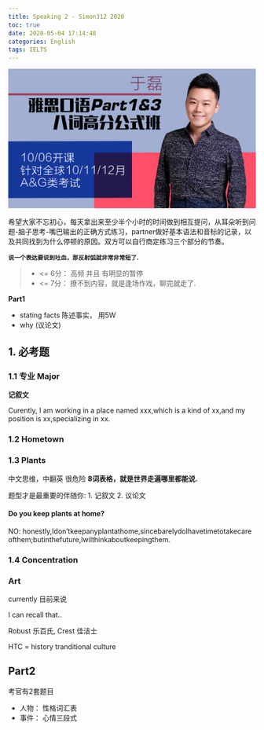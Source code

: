 ```yaml
---
title: Speaking 2 - Simon312 2020 
toc: true
date: 2020-05-04 17:14:48
categories: English
tags: IELTS
---
```


<img src="/images/ielts/speaking/simon_yu.logo.jpeg" width="550" alt="Simon312 的2020年新题库刷题班"/>

<!-- more -->


希望大家不忘初心，每天拿出来至少半个小时的时间做到相互提问，从耳朵听到问题-脑子思考-嘴巴输出的正确方式练习，partner做好基本语法和音标的记录，以及共同找到为什么停顿的原因。双方可以自行商定练习三个部分的节奏。

**`说一个表达要说到吐血，那反射弧就非常非常短了`.**

> - <= 6分： 高频 并且 有明显的暂停
> - <= 7分： 撩不到内容，就是逢场作戏，聊完就走了.

**Part1**

- stating facts 陈述事实， 用5W
- why (议论文)

## 1. 必考题

### 1.1 专业 Major

**记叙文**

Curently, I am working in a place named xxx,which is a kind of xx,and my position is xx,specializing in xx.


### 1.2 Hometown

### 1.3 Plants

中文思维，中翻英 很危险 **8词表格，就是世界走遍哪里都能说.**

题型才是最重要的伴随你: 1. 记叙文 2. 议论文

#### Do you keep plants at home?

NO: honestly,Idon’tkeepanyplantathome,sincebarelydoIhavetimetotakecare ofthem;butinthefuture,Iwilthinkaboutkeepingthem.

### 1.4 Concentration


### Art

currently 目前来说

I can recall that..


Robust 乐百氏, Crest 佳洁士

HTC = history tranditional culture

## Part2

考官有2套题目

- 人物： 性格词汇表
- 事件： 心情三段式

